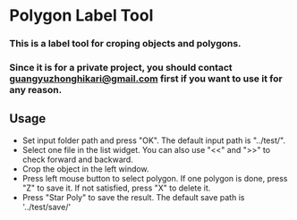 # Polygon Label Tool
### This is a label tool for croping objects and polygons. 
### Since it is for a private project, you should contact guangyuzhonghikari@gmail.com first if you want to use it for any reason.
## Usage
* Set input folder path and press "OK". The default input path is "../test/".
* Select one file in the list widget. You can also use "<<" and ">>" to check forward and backward.
* Crop the object in the left window.
* Press left mouse button to select polygon. If one polygon is done, press "Z" to save it. If not satisfied, press "X" to delete it.
* Press "Star Poly" to save the result. The default save path is '../test/save/'

